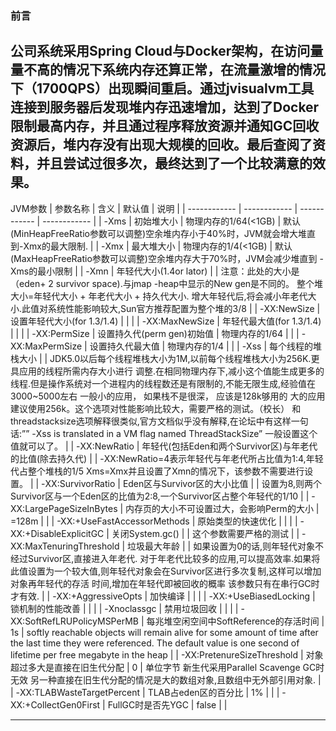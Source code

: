 ### 前言

公司系统采用Spring Cloud与Docker架构，在访问量量不高的情况下系统内存还算正常，在流量激增的情况下（1700QPS）出现瞬间重启。通过jvisualvm工具连接到服务器后发现堆内存迅速增加，达到了Docker限制最高内存，并且通过程序释放资源并通知GC回收资源后，堆内存没有出现大规模的回收。最后查阅了资料，并且尝试过很多次，最终达到了一个比较满意的效果。
----
JVM参数
|  参数名称 | 含义  | 默认值  | 说明  |
| ------------ | ------------ | ------------ | ------------ |
| -Xms  | 初始堆大小  | 物理内存的1/64(<1GB)  | 默认(MinHeapFreeRatio参数可以调整)空余堆内存小于40%时，JVM就会增大堆直到-Xmx的最大限制.  |
| -Xmx  | 最大堆大小  | 物理内存的1/4(<1GB)  |  默认(MaxHeapFreeRatio参数可以调整)空余堆内存大于70%时，JVM会减少堆直到 -Xms的最小限制 |
| -Xmn  | 年轻代大小(1.4or lator)  |   | 注意：此处的大小是（eden+ 2 survivor space).与jmap -heap中显示的New gen是不同的。 整个堆大小=年轻代大小 + 年老代大小 + 持久代大小. 增大年轻代后,将会减小年老代大小.此值对系统性能影响较大,Sun官方推荐配置为整个堆的3/8  |
| -XX:NewSize  |  设置年轻代大小(for 1.3/1.4) |   |   |
| -XX:MaxNewSize  |  年轻代最大值(for 1.3/1.4) |   |   |
| -XX:PermSize |  设置持久代(perm gen)初始值 | 物理内存的1/64  |   |
| -XX:MaxPermSize  |  设置持久代最大值 | 物理内存的1/4  |   |
| -Xss  | 每个线程的堆栈大小  |   | JDK5.0以后每个线程堆栈大小为1M,以前每个线程堆栈大小为256K.更具应用的线程所需内存大小进行 调整.在相同物理内存下,减小这个值能生成更多的线程.但是操作系统对一个进程内的线程数还是有限制的,不能无限生成,经验值在3000~5000左右 一般小的应用， 如果栈不是很深， 应该是128k够用的 大的应用建议使用256k。这个选项对性能影响比较大，需要严格的测试。（校长） 和threadstacksize选项解释很类似,官方文档似乎没有解释,在论坛中有这样一句话:”” -Xss is translated in a VM flag named ThreadStackSize” 一般设置这个值就可以了。  |
| -XX:NewRatio  | 年轻代(包括Eden和两个Survivor区)与年老代的比值(除去持久代)  |   |  -XX:NewRatio=4表示年轻代与年老代所占比值为1:4,年轻代占整个堆栈的1/5 Xms=Xmx并且设置了Xmn的情况下，该参数不需要进行设置。 |
| -XX:SurvivorRatio  | Eden区与Survivor区的大小比值  |   | 设置为8,则两个Survivor区与一个Eden区的比值为2:8,一个Survivor区占整个年轻代的1/10  |
| -XX:LargePageSizeInBytes  | 内存页的大小不可设置过大，会影响Perm的大小  | =128m  |   |
| -XX:+UseFastAccessorMethods  | 原始类型的快速优化  |   |   |
| -XX:+DisableExplicitGC	  | 关闭System.gc()  |   | 这个参数需要严格的测试  |
| -XX:MaxTenuringThreshold  | 垃圾最大年龄  |   |  如果设置为0的话,则年轻代对象不经过Survivor区,直接进入年老代. 对于年老代比较多的应用,可以提高效率.如果将此值设置为一个较大值,则年轻代对象会在Survivor区进行多次复制,这样可以增加对象再年轻代的存活 时间,增加在年轻代即被回收的概率 该参数只有在串行GC时才有效. |
| -XX:+AggressiveOpts	  |  加快编译 |   |   |
| -XX:+UseBiasedLocking  | 锁机制的性能改善  |   |   |
| -Xnoclassgc  | 禁用垃圾回收	  |   |   |
|  -XX:SoftRefLRUPolicyMSPerMB	 | 每兆堆空闲空间中SoftReference的存活时间  |  1s |  softly reachable objects will remain alive for some amount of time after the last time they were referenced. The default value is one second of lifetime per free megabyte in the heap |
|  -XX:PretenureSizeThreshold	 | 对象超过多大是直接在旧生代分配  |  0 |  单位字节 新生代采用Parallel Scavenge GC时无效 另一种直接在旧生代分配的情况是大的数组对象,且数组中无外部引用对象. |
|  -XX:TLABWasteTargetPercent	 | TLAB占eden区的百分比  |  1% |   |
|  -XX:+CollectGen0First	 |  FullGC时是否先YGC |  false |   |

----



